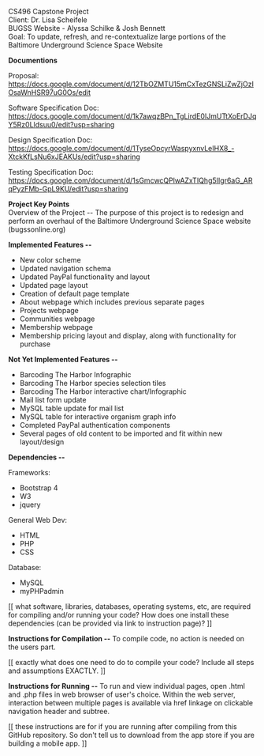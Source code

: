 CS496 Capstone Project  
Client: Dr. Lisa Scheifele  
BUGSS Website - Alyssa Schilke & Josh Bennett  
Goal: To update, refresh, and re-contextualize large portions of the Baltimore Underground Science Space Website  

**Documentions**

Proposal: https://docs.google.com/document/d/12TbOZMTU15mCxTezGNSLiZwZjOzIOsaWnHSR97uG0Os/edit

Software Specification Doc: https://docs.google.com/document/d/1k7awqzBPn_TgLirdE0IJmUTtXoErDJqY5Rz0Lldsuu0/edit?usp=sharing

Design Specification Doc: https://docs.google.com/document/d/1TyseOpcyrWaspyxnvLeIHX8_-XtckKfLsNu6xJEAKUs/edit?usp=sharing

Testing Specification Doc: https://docs.google.com/document/d/1sGmcwcQPlwAZxTIQhg5IIgr6aG_ARqPyzFMb-GpL9KU/edit?usp=sharing


**Project Key Points**  
Overview of the Project -- The purpose of this project is to redesign and perform an overhaul of the Baltimore Underground Science Space website (bugssonline.org)

**Implemented Features --**
- New color scheme
- Updated navigation schema
- Updated PayPal functionality and layout
- Updated page layout
- Creation of default page template
- About webpage which includes previous separate pages
- Projects webpage
- Communities webpage
- Membership webpage
- Membership pricing layout and display, along with functionality for purchase


**Not Yet Implemented Features --**
- Barcoding The Harbor Infographic
- Barcoding The Harbor species selection tiles
- Barcoding The Harbor interactive chart/Infographic
- Mail list form update
- MySQL table update for mail list
- MySQL table for interactive organism graph info
- Completed PayPal authentication components
- Several pages of old content to be imported and fit within new layout/design

**Dependencies --**

Frameworks:
- Bootstrap 4
- W3
- jquery

General Web Dev:
- HTML
- PHP
- CSS

Database:
- MySQL
- myPHPadmin  

[[ what software, libraries, databases, operating systems, etc, are required for compiling and/or running your code? How does one install these dependencies (can be provided via link to instruction page)? ]]


**Instructions for Compilation --**
To compile code, no action is needed on the users part.

[[ exactly what does one need to do to compile your code? Include all steps and assumptions EXACTLY. ]]


**Instructions for Running --**
To run and view individual pages, open .html and .php files in web browser of user's choice. Within the web server, interaction between multiple pages is available via href linkage on clickable navigation header and subtree.

[[ these instructions are for if you are running after compiling from this GitHub repository. So don't tell us to download from the app store if you are building a mobile app. ]]
